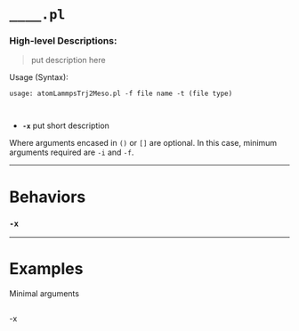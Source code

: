 
# `____.pl`
### High-level Descriptions:



> put description here

Usage (Syntax):
```
usage: atomLammpsTrj2Meso.pl -f file name -t (file type)



```
* **`-x`** put short description

Where arguments encased in `()` or `[]` are optional. In this case, minimum arguments required are `-i` and `-f`.
 
---


# Behaviors
### `-x`
---
# Examples
Minimal arguments
```
```
-x
```
```
